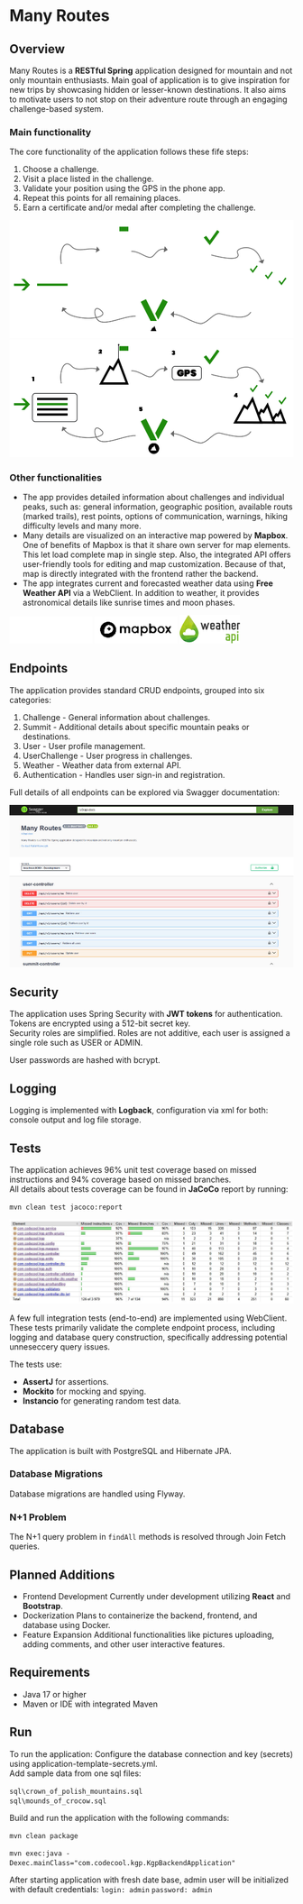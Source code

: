 # Many Routes

## Overview
Many Routes is a **RESTful Spring** application designed for mountain and not only mountain enthusiasts. 
Main goal of application is to give inspiration for new trips by showcasing hidden or lesser-known destinations. 
It also aims to motivate users to not  stop on their adventure route through an engaging challenge-based system.

### Main functionality
The core functionality of the application follows these fife steps:

1. Choose a challenge.
2. Visit a place listed in the challenge.
3. Validate your position using the GPS in the phone app.
4. Repeat this points for all remaining places. 
5. Earn a certificate and/or medal after completing the challenge.

![main-diagram-black.png](readme-pic%2Fmain-diagram-black.png#gh-dark-mode-only)
![main-diagram-white.png](readme-pic%2Fmain-diagram-white.png#gh-light-mode-only)

### Other functionalities
- The app provides detailed information about challenges and individual peaks, such as: general information, geographic position, available
  routs (marked trails), rest points, options of communication, warnings, hiking difficulty levels and many more.
- Many details are visualized on an interactive map powered by **Mapbox**.
One of benefits of Mapbox is that it share own server for map elements. This let load complete map in single step.
Also, the integrated API offers user-friendly tools for editing and map customization.
Because of that, map is directly integrated with the frontend rather the backend.
- The app integrates current and forecasted weather data using **Free Weather API** via a WebClient.
In addition to weather, it provides astronomical details like sunrise times and moon phases.

[![mapbox-black.png](readme-pic%2Fmapbox-black.png#gh-dark-mode-only)](https://www.mapbox.com/)
[![mapbox-white.png](readme-pic%2Fmapbox-white.png#gh-light-mode-only)](https://www.mapbox.com/)
[![weatherapi_logo.webp](readme-pic%2Fweatherapi_logo.webp)](https://www.weatherapi.com/)

## Endpoints
The application provides standard CRUD endpoints, grouped into six categories:
1. Challenge - General information about challenges.
2. Summit - Additional details about specific mountain peaks or destinations.
3. User - User profile management.
4. UserChallenge - User progress in challenges.
5. Weather - Weather data from external API.
6. Authentication - Handles user sign-in and registration.

Full details of all endpoints can be explored via Swagger documentation: 

[![swagger.JPG](readme-pic%2Fswagger.JPG)](http://localhost:8080/swagger-ui/index.html#/)

## Security
The application uses Spring Security with **JWT tokens** for authentication. Tokens are encrypted using a 512-bit secret key.  
Security roles are simplified. Roles are not additive, each user is assigned a single role such as USER or ADMIN.

User passwords are hashed with bcrypt.

## Logging
Logging is implemented with **Logback**, configuration via xml for both: console output and log file storage.

## Tests
The application achieves 96% unit test coverage based on missed instructions and 94% coverage based on missed branches.  
All details about tests coverage can be found in **JaCoCo** report by running:

`mvn clean test jacoco:report`

![jacoco.JPG](readme-pic%2Fjacoco.JPG)

A few full integration tests (end-to-end) are implemented using WebClient. These tests primarily validate the complete endpoint process, including logging and database query construction, specifically addressing potential unneseccery query issues.

The tests use:
- **AssertJ** for assertions.
- **Mockito** for mocking and spying.
- **Instancio** for generating random test data.


## Database
The application is built with PostgreSQL and Hibernate JPA.

### Database Migrations
Database migrations are handled using Flyway.

### N+1 Problem
The N+1 query problem in `findAll` methods is resolved through Join Fetch queries.

## Planned Additions
- Frontend Development
Currently under development utilizing **React** and **Bootstrap**.
- Dockerization
Plans to containerize the backend, frontend, and database using Docker.
- Feature Expansion
Additional functionalities like pictures uploading, adding comments, and other user interactive features.

## Requirements
- Java 17 or higher
- Maven or IDE with integrated Maven

## Run
To run the application: 
Configure the database connection and key (secrets) using application-template-secrets.yml.  
Add sample data from one sql files:

`sql\crown_of_polish_mountains.sql`  
`sql\mounds_of_crocow.sql`

Build and run the application with the following commands:  

`mvn clean package`  

`mvn exec:java -Dexec.mainClass="com.codecool.kgp.KgpBackendApplication"`

After starting application with fresh date base, admin user will be initialized with default credentials:
`login: admin` `password: admin`